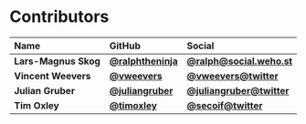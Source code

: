 # Contributors

| Name                 | GitHub                                                       | Social                                                        |
| :------------------- | :----------------------------------------------------------- | :------------------------------------------------------------ |
| **Lars-Magnus Skog** | [**@ralphtheninja**](https://github.com/ralphtheninja)       | [**@ralph@social.weho.st**](https://social.weho.st/@ralph)    |
| **Vincent Weevers**  | [**@vweevers**](https://github.com/vweevers)                 | [**@vweevers@twitter**](https://twitter.com/vweevers)         |
| **Julian Gruber**    | [**@juliangruber**](https://github.com/juliangruber)         | [**@juliangruber@twitter**](https://twitter.com/juliangruber) |
| **Tim Oxley**        | [**@timoxley**](https://github.com/timoxley)                 | [**@secoif@twitter**](https://twitter.com/secoif)             |
